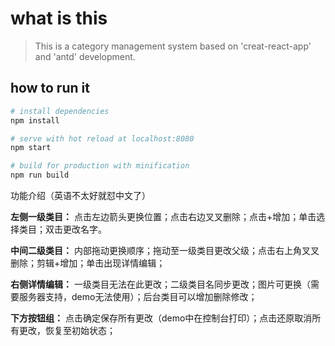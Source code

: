 # what is this

> This is a category management system based on 'creat-react-app' and 'antd' development.

## how to run it

``` bash
# install dependencies
npm install

# serve with hot reload at localhost:8080
npm start

# build for production with minification
npm run build
```
功能介绍（英语不太好就怼中文了）

**左侧一级类目：** 点击左边箭头更换位置；点击右边叉叉删除；点击+增加；单击选择类目；双击更改名字。

**中间二级类目：** 内部拖动更换顺序；拖动至一级类目更改父级；点击右上角叉叉删除；剪辑+增加；单击出现详情编辑；

**右侧详情编辑：** 一级类目无法在此更改；二级类目名同步更改；图片可更换（需要服务器支持，demo无法使用）；后台类目可以增加删除修改；

**下方按钮组：** 点击确定保存所有更改（demo中在控制台打印）；点击还原取消所有更改，恢复至初始状态；
